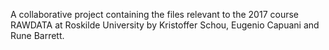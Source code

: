A collaborative project containing the files relevant to the 2017 course RAWDATA at Roskilde University
by Kristoffer Schou, Eugenio Capuani and Rune Barrett. 